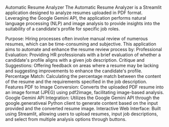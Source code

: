 Automatic Resume Analyzer
The Automatic Resume Analyzer is a Streamlit application designed to analyze resumes uploaded in PDF format. Leveraging the Google Gemini API, the application performs natural language processing (NLP) and image analysis to provide insights into the suitability of a candidate's profile for specific job roles.

Purpose:
Hiring processes often involve manual review of numerous resumes, which can be time-consuming and subjective. This application aims to automate and enhance the resume review process by:
 Professional Evaluation: Providing HR professionals with a brief evaluation of whether a candidate's profile aligns with a given job description.
 Critique and Suggestions: Offering feedback on areas where a resume may be lacking and suggesting improvements to enhance the candidate's profile.
 Percentage Match: Calculating the percentage match between the content of the resume and the requirements specified in the job description.
 Features
 PDF to Image Conversion: Converts the uploaded PDF resume into an image format (JPEG) using pdf2image, facilitating image-based analysis.
 Google Gemini API Integration: Utilizes the Google Gemini API through the google.generativeai Python client to generate content based on the input provided and the converted resume image.
 Interactive Web Interface: Built using Streamlit, allowing users to upload resumes, input job descriptions, and select from multiple analysis options through buttons.
